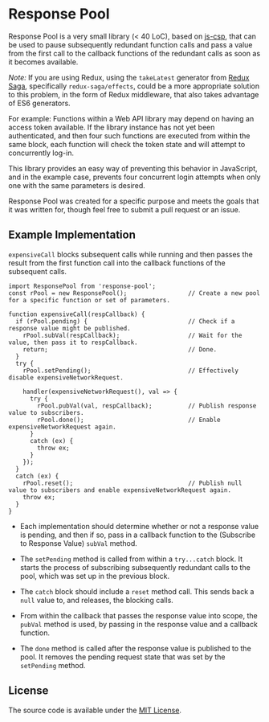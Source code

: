 # Response Pool

Response Pool is a very small library (< 40 LoC), based on [js-csp](https://github.com/ubolonton/js-csp), that can be used to pause subsequently redundant function calls and pass a value from the first call to the callback functions of the redundant calls as soon as it becomes available.

*Note:* If you are using Redux, using the ```takeLatest``` generator from [Redux Saga](https://github.com/redux-saga/redux-saga), specifically ```redux-saga/effects```, could be a more appropriate solution to this problem, in the form of Redux middleware, that also takes advantage of ES6 generators.

For example: Functions within a Web API library may depend on having an access token available. If the library instance has not yet been authenticated, and then four such functions are executed from within the same block, each function will check the token state and will attempt to concurrently log-in.

This library provides an easy way of preventing this behavior in JavaScript, and in the example case, prevents four concurrent login attempts when only one with the same parameters is desired.

Response Pool was created for a specific purpose and meets the goals that it was written for, though feel free to submit a pull request or an issue.

## Example Implementation

```expensiveCall``` blocks subsequent calls while running and then passes the result
from the first function call into the callback functions of the subsequent calls.

```
import ResponsePool from 'response-pool';
const rPool = new ResponsePool();                 // Create a new pool for a specific function or set of parameters.

function expensiveCall(respCallback) {
  if (rPool.pending) {                            // Check if a response value might be published.
    rPool.subVal(respCallback);                   // Wait for the value, then pass it to respCallback.
    return;                                       // Done.
  }
  try {
    rPool.setPending();                           // Effectively disable expensiveNetworkRequest.

    handler(expensiveNetworkRequest(), val => {
      try {
        rPool.pubVal(val, respCallback);          // Publish response value to subscribers.
        rPool.done();                             // Enable expensiveNetworkRequest again.
      }
      catch (ex) {
        throw ex;
      }
    });
  }
  catch (ex) {
    rPool.reset();                                // Publish null value to subscribers and enable expensiveNetworkRequest again.
    throw ex;
  }
}
```

* Each implementation should determine whether or not a response value is pending, and then if so, pass in a callback function to the (Subscribe to Response Value) ```subVal``` method.

* The ```setPending``` method is called from within a ```try...catch``` block. It starts the process of subscribing subsequently redundant calls to the pool, which was set up in the previous block.

* The ```catch``` block should include a ```reset``` method call. This sends back a ```null``` value to, and releases, the blocking calls.

* From within the callback that passes the response value into scope, the ```pubVal``` method is used, by passing in the response value and a callback function.

* The ```done``` method is called after the response value is published to the pool. It removes the pending request state that was set by the ```setPending``` method.

## License

The source code is available under the [MIT License](https://opensource.org/licenses/MIT).
